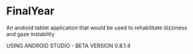 FinalYear
=========

An android tablet application that would be used to rehabilitate dizziness and gaze instability

USING ANDROID STUDIO - BETA VERSION 0.8.1.4
